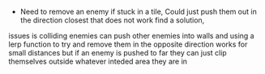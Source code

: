 - Need to remove an enemy if stuck in a tile, Could just push them out in the direction closest
that does not work find a solution, 

issues is colliding enemies can push other enemies into walls and using a lerp function to try and remove them in the opposite direction
works for small distances but if an enemy is pushed to far they can just clip themselves outside whatever inteded area they are in
